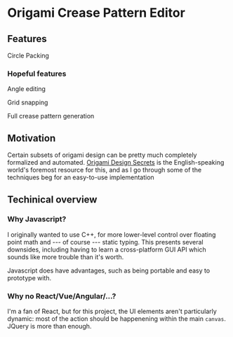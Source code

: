 # Origami Crease Pattern Editor

## Features

Circle Packing

### Hopeful features

Angle editing

Grid snapping

Full crease pattern generation 

## Motivation

Certain subsets of origami design can be pretty much completely formalized and automated. [Origami Design Secrets](https://www.amazon.com/Origami-Design-Secrets-Mathematical-Methods/dp/1568814364) is the English-speaking world's foremost resource for this, and as I go through some of the techniques beg for an easy-to-use implementation

## Techinical overview

### Why Javascript?

I originally wanted to use C++, for more lower-level control over floating point math and --- of course --- static typing. This presents several downsides, including having to learn a cross-platform GUI API which sounds like more trouble than it's worth.

Javascript does have advantages, such as being portable and easy to prototype with.

### Why no React/Vue/Angular/...?

I'm a fan of React, but for this project, the UI elements aren't particularly dynamic: most of the action should be happenening within the main `canvas`. JQuery is more than enough.
